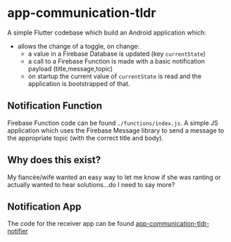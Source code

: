 # app-communication-tldr

A simple Flutter codebase which build an Android application which:

- allows the change of a toggle, on change:
  - a value in a Firebase Database is updated (key `currentState`)
  - a call to a Firebase Function is made with a basic notification payload (title,message,topic)
  - on startup the current value of `currentState` is read and the application is bootstrapped of that.

## Notification Function

Firebase Function code can be found `./functions/index.js`.
A simple JS application which uses the Firebase Message library to send a message to the appropriate topic (with the correct title and body).

## Why does this exist?

My fiancée/wife wanted an easy way to let me know if she was ranting or actually wanted to hear solutions...do I need to say more?

## Notification App

The code for the receiver app can be found [app-communication-tldr-notifier](https://github.com/thameezb/app-communication-tldr-notifier/blob/main/README.md)
